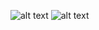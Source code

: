 ![alt text](https://github.com/rhowlader5750/EE-322/blob/main/lab7/images/data.jpg)
![alt text](https://github.com/rhowlader5750/EE-322/blob/main/lab7/images/excel.jpg)
